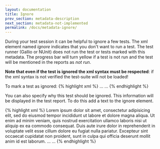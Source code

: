 ```yaml
---
layout: documentation
title: Ignore
prev_section: metadata-description
next_section: metadata-not-implemented
permalink: /docs/metadata-ignore/
---
```

During your test session it can be helpful to ignore a few tests. The xml element named *ignore* indicates that you don't want to run a test. The test runner (Gallio or NUnit) does not run the test or tests marked with this metadata. The progress bar will turn yellow if a test is not run and the test will be mentioned in the reports as *not run*.

**Note that even if the test is ignored the xml syntax must be respected**: if the xml syntax is not verified the test-suite will not be loaded!

To mark a test as ignored:
{% highlight xml %}
<test name="test's name" uid="0001">
    <ignore/>
    <system-under-test>
        ...
    </system-under-test>
    <assert>
       ...
    </assert>
</test>
{% endhighlight %}

You can also specify why this test should be ignored. This information will be displayed in the test report. To do this add a text to the ignore element.

{% highlight xml %}
<test name="test's name" uid="0001">
    <ignore>
       Lorem ipsum dolor sit amet, consectetur adipisicing elit, sed do eiusmod tempor incididunt ut labore et dolore
       magna aliqua. Ut enim ad minim veniam, quis nostrud exercitation ullamco laboris nisi ut aliquip ex ea commodo
       consequat. Duis aute irure dolor in reprehenderit in voluptate velit esse cillum dolore eu fugiat nulla pariatur.
       Excepteur sint occaecat cupidatat non proident, sunt in culpa qui officia deserunt mollit anim id est laborum.
    <ignore>
    <system-under-test>
        ...
    </system-under-test>
    <assert>
        ...
    </assert>
</test>
{% endhighlight %}
